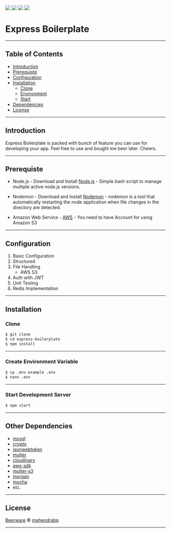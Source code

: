 ![](https://img.shields.io/badge/Code%20Style-Standard-yellow.svg)
![](https://img.shields.io/badge/Dependencies-Express-green.svg)
![](https://img.shields.io/badge/Cloud%20Storage-Amazon%20Web%20Service-orange.svg)
![](https://img.shields.io/badge/License-Beerware-yellowgreen.svg)

# Express Boilerplate

---

## Table of Contents

- [Introduction](#introduction)
- [Prerequiste](#prerequiste)
- [Configuration](#configuration)
- [Installation](#installation)
  - [Clone](#clone)
  - [Environment](#create-environment-variable)
  - [Start](#start-development-server)
- [Dependencies](#dependencies)
- [License](#license)

---

## Introduction

Express Boilerplate is packed with bunch of feature you can use for developing your app. Feel free to use and bought me beer later. Cheers.

---

## Prerequiste

- Node.js - Download and Install [Node.js](https://nodejs.org/en/) - Simple bash script to manage multiple active node.js versions.

- Nodemon - Download and Install [Nodemon](https://nodemon.io/) - nodemon is a tool that automatically restarting the node application when file changes in the directory are detected.

- Amazon Web Service - [AWS](https://aws.amazon.com/) - You need to have Account for using Amazon S3

---

## Configuration

<ol>
  <li>Basic Configuration</li>
  <li>Structured</li>
  <li>File Handling
    <ul>
      <li>AWS S3</li>
    </ul>
  </li>
  <li>Auth with JWT</li>
  <li>Unit Testing</li>
  <li>Redis Implementation</li>
</ol>

---

## Installation

### Clone

```bash
$ git clone
$ cd express-boilerplate
$ npm install
```

---

### Create Environment Variable

```bash
$ cp .env.example .env
$ nano .env
```

---

### Start Development Server

```bash
$ npm start
```

---

## Other Dependencies

- [mysql](#)
- [crypto](#)
- [jsonwebtoken](#)
- [multer](#)
- [cloudinary](#)
- [aws-sdk](#)
- [multer-s3](#)
- [morgan](#)
- [mocha](#)
- etc.

---

## License

[Beerware](https://en.wikipedia.org/wiki/Beerware 'Beerware') © [mahendrabp](https://github.com/mahendrabp 'mahendrabp')

---
